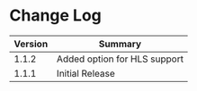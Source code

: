 # Change Log

| Version | Summary                      |
| ------- | ---------------------------- |
| 1.1.2   | Added option for HLS support |
| 1.1.1   | Initial Release              |
